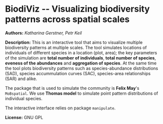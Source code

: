 # **BiodiViz** -- Visualizing biodiversity patterns across spatial scales

**Authors:** *Katharina Gerstner, Petr Keil*

**Description:** This is an interactive tool that aims to visualize multiple
biodiversity patterns at multiple scales. The tool simulates locations of individuals of
different species in a location (plot, area); the key parameters of the simulation 
are **total number of individuals**, **total number of species**, **eveness of the
abundances** and **aggregation of species**. At the same time the tool plots 
biodiversity patterns such as species-abundance distributions (SAD), species
accummulation curves (SAC), species-area relationships (SAR) and alike. 

The package that is used to simulate the community is **Felix May**'s `MoBspatial`. 
We use **Thomas model** to simulate point pattern distributions of individual species.

The interactive interface relies on package `manipulate`.

**License:** GNU GPL




